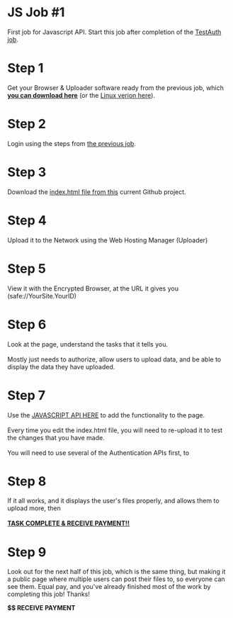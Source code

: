# JS Job #1
First job for Javascript API. Start this job after completion of the <a href="https://github.com/PuchongOffice/TestAuth" target="_blank">TestAuth job</a>.

# Step 1

Get your Browser & Uploader software ready from the previous job, which **<a href="https://github.com/willgallo3/OfflineVersion">you can download here</a>** (or the <a href="https://github.com/willgallo3/OfflineVersionLinux">Linux verion here</a>).

# Step 2

Login using the steps from <a href="https://github.com/PuchongOffice/TestAuth" target="_blank">the previous job</a>. 

# Step 3

Download the <a href="https://github.com/willgallo3/JS-Job-1/blob/master/index.html" target="_blank">index.html file from this</a> current Github project. 

# Step 4

Upload it to the Network using the Web Hosting Manager (Uploader)

# Step 5

View it with the Encrypted Browser, at the URL it gives you (safe://YourSite.YourID)

# Step 6

Look at the page, understand the tasks that it tells you. <br><br>Mostly just needs to authorize, allow users to upload data, and be able to display the data they have uploaded.

# Step 7

Use the <a href="http://docs.maidsafe.net/beaker-plugin-safe-app/">JAVASCRIPT API HERE</a> to add the functionality to the page.<br><br>
Every time you edit the index.html file, you will need to re-upload it to test the changes that you have made.<br><br>
You will need to use several of the Authentication APIs first, to 

# Step 8

If it all works, and it displays the user's files properly, and allows them to upload more, then <br><br><b><u>TASK COMPLETE & RECEIVE PAYMENT!!</b></u>

# Step 9

Look out for the next half of this job, which is the same thing, but making it a public page where multiple users can post their files to, so everyone can see them. Equal pay, and you've already finished most of the work by completing this job! Thanks!

<b>$$ RECEIVE PAYMENT</b>
